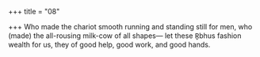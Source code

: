 +++
title = "08"

+++
Who made the chariot smooth running and standing still for men, who  (made) the all-rousing milk-cow of all shapes—
let these R̥bhus fashion wealth for us, they of good help, good work, and  good hands.